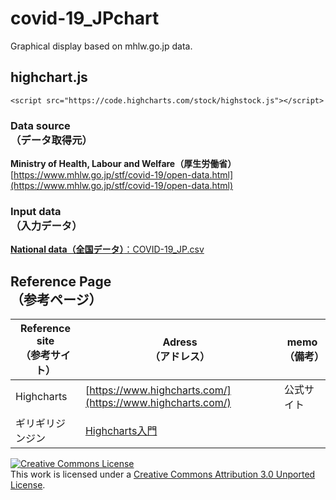 # covid-19_JPchart
Graphical display based on mhlw.go.jp data.

## highchart.js

 ```
 <script src="https://code.highcharts.com/stock/highstock.js"></script>
 ```

### Data source<br>（データ取得元）
**Ministry of Health, Labour and Welfare（厚生労働省）**
[https://www.mhlw.go.jp/stf/covid-19/open-data.html](https://www.mhlw.go.jp/stf/covid-19/open-data.html)

### Input data<br>（入力データ）
[**National data（全国データ）**：COVID-19_JP.csv](https://github.com/u-10bei/covid-19_JPdata/blob/main/data/COVID-19_JP.csv)
## Reference Page<br>（参考ページ）

|Reference site<br>（参考サイト）|Adress<br>（アドレス）|memo<br>（備考）|
|---|---|---|
|Highcharts|[https://www.highcharts.com/](https://www.highcharts.com/)|公式サイト|
|ギリギリジンジン|[Highcharts入門](https://grgrjnjn.hatenablog.jp/entry/2020/09/18/221052)||

<a rel="license" href="http://creativecommons.org/licenses/by/3.0/"><img alt="Creative Commons License" style="border-width:0" src="https://i.creativecommons.org/l/by/3.0/88x31.png" /></a><br />This work is licensed under a <a rel="license" href="http://creativecommons.org/licenses/by/3.0/">Creative Commons Attribution 3.0 Unported License</a>.